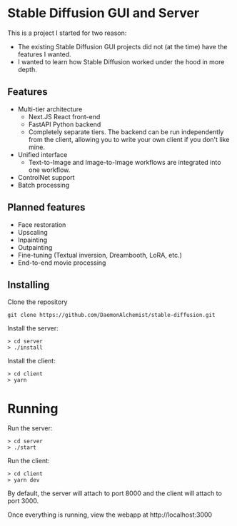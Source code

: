 # Stable Diffusion GUI and Server

This is a project I started for two reason:

- The existing Stable Diffusion GUI projects did not (at the time) have the features I wanted.
- I wanted to learn how Stable Diffusion worked under the hood in more depth.

## Features
- Multi-tier architecture
  - Next.JS React front-end
  - FastAPI Python backend
  - Completely separate tiers.  The backend can be run independently from the client, allowing you to write your own client if you don't like mine.
- Unified interface
  - Text-to-Image and Image-to-Image workflows are integrated into one workflow.
- ControlNet support
- Batch processing

## Planned features
- Face restoration
- Upscaling
- Inpainting
- Outpainting
- Fine-tuning (Textual inversion, Dreambooth, LoRA, etc.)
- End-to-end movie processing

## Installing

Clone the repository

```
git clone https://github.com/DaemonAlchemist/stable-diffusion.git
```

Install the server:

```
> cd server
> ./install
```

Install the client:

```
> cd client
> yarn
```

# Running

Run the server:

```
> cd server
> ./start
```

Run the client:

```
> cd client
> yarn dev
```

By default, the server will attach to port 8000 and the client will attach to port 3000.

Once everything is running, view the webapp at http://localhost:3000
